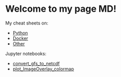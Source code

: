 # Welcome to my page MD!

My cheat sheets on:

<ul>
<li><a href='cheat-sheets/python.md' target="_blank">Python</a></li>
<li><a href='cheat-sheets/docker.html' target="_blank">Docker</a></li>
<li><a href='cheat-sheets/other.html' target="_blank">Other</a></li>
</ul>

Jupyter notebooks:

<ul>
<li><a href='notebooks/convert_gfs_to_netcdf.html' target="_blank">convert_gfs_to_netcdf</a></li>
<li><a href='notebooks/plot_ImageOverlay_colormap.html' target="_blank">plot_ImageOverlay_colormap</a></li>
</ul>
